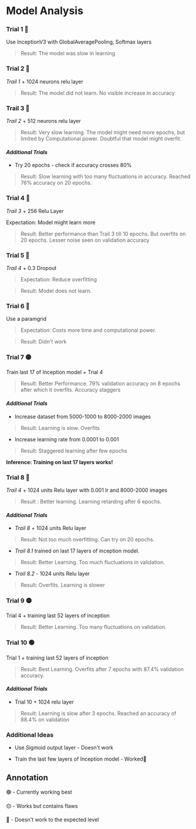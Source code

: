 # Model Analysis
### Trial 1 🔴

Use InceptionV3 with GlobalAveragePooling, Softmax layers

> Result: The model was slow in learning

### Trial 2 🔴

*Trail 1* + 1024 neurons relu layer

> Result: The model did not learn. No visible increase in accuracy

### Trail 3 🔴

*Trail 2* + 512 neurons relu layer

> Result: Very slow learning. The model might need more epochs, but limited by Computational power. Doubtful that model might overfit.

#### *Additional Trials*

  * Try 20 epochs - check if accuracy crosses 80%
  > Result: Slow learning with too many fluctuations in accuracy. Reached 76% accuracy on 20 epochs.

### Trial 4 🔴

*Trail 3* + 256 Relu Layer

Expectation: Model might learn more

> Result: Better performance than Trail 3 till 10 epochs. But overfits on 20 epochs. Lesser noise seen on validation accuracy

### Trial 5 🔴

*Trail 4* + 0.3 Dropout

> Expectation: Reduce overfitting

> Result: Model does not learn.

### Trial 6 🔴

Use a paramgrid

> Expectation: Costs more time and computational power.

> Result: Didn't work

### Trial 7 🟡

Train last 17 of Inception model + Trial 4

> Result: Better Performance. 79% validation accuracy on 8 epochs after which it overfits. Accuracy staggers

#### *Additional Trials*

* Increase dataset from 5000-1000 to 8000-2000 images

> Result: Learning is slow. Overfits

* Increase learning rate from 0.0001 to 0.001

> Result: Staggered learning after few epochs

**Inference: Training on last 17 layers works!**

### Trial 8 🔴

*Trail 4* + 1024 units Relu layer with 0.001 lr and 8000-2000 images

> Result : Better learning. Learning retarding after 6 epochs.

#### *Additional Trials*

* *Trail 8* + 1024 units Relu layer

> Result: Not too much overfitting. Can try on 20 epochs.

* *Trail 8.1* trained on last 17 layers of inception model.

> Result: Better Learning. Too much fluctuations in validation.

* *Trail 8.2* - 1024 units Relu layer

> Result: Overfits. Learning is slower

### Trial 9 🟡

Trial 4 + training last 52 layers of inception

> Result: Better Learning. Too many fluctuations on validation.

### Trial 10 🟢

Trial 1 + training last 52 layers of inception

> Result: Best Learning. Overfits after 7 epochs with 87.4% validation accuracy.

#### *Additional Trials*

* Trial 10 + 1024 relu layer

> Result: Learning is slow after 3 epochs. Reached an accuracy of 88.4% on validation

### Additional Ideas

* Use Sigmoid output layer - Doesn't work

* Train the last few layers of Inception model - Worked🎉

## Annotation
🟢 - Currently working best

🟡 - Works but contains flaws

🔴 - Doesn't work to the expected level
